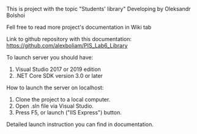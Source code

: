 This is project with the topic "Students' library"
Developing by Oleksandr Bolshoi

Fell free to read more project's documentation in Wiki tab

Link to github repository with this documentation: https://github.com/alexboliam/PIS_Lab6_Library

To launch server you should have:

 1. Visual Studio 2017 or 2019 edition
 2. .NET Core SDK version 3.0 or later

How to launch the server on localhost:

 1. Clone the project to a local computer.
 2. Open .sln file via Visual Studio.
 3. Press F5, or launch ("IIS Express") button.

Detailed launch instruction you can find in documentation.

